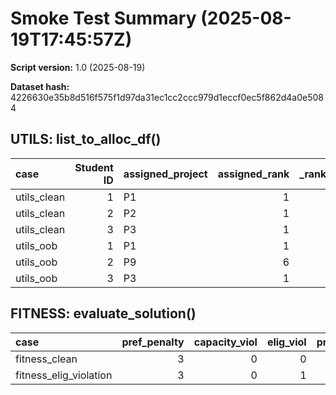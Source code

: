 # Smoke Test Summary (2025-08-19T17:45:57Z)
**Script version:** 1.0 (2025-08-19)

**Dataset hash:** 4226630e35b8d516f575f1d97da31ec1cc2ccc979d1eccf0ec5f862d4a0e5084

## UTILS: list_to_alloc_df()
| case        |   Student ID | assigned_project   |   assigned_rank |   _rank_oob_violation |
|:------------|-------------:|:-------------------|----------------:|----------------------:|
| utils_clean |            1 | P1                 |               1 |                     0 |
| utils_clean |            2 | P2                 |               1 |                     0 |
| utils_clean |            3 | P3                 |               1 |                     0 |
| utils_oob   |            1 | P1                 |               1 |                     0 |
| utils_oob   |            2 | P9                 |               6 |                     1 |
| utils_oob   |            3 | P3                 |               1 |                     0 |

## FITNESS: evaluate_solution()
| case                   |   pref_penalty |   capacity_viol |   elig_viol |   proj_underfill |   sup_underfill |   under_cap |   total |   gini_satisfaction |
|:-----------------------|---------------:|----------------:|------------:|-----------------:|----------------:|------------:|--------:|--------------------:|
| fitness_clean          |              3 |               0 |           0 |                0 |               0 |           0 |       3 |                   0 |
| fitness_elig_violation |              3 |               0 |           1 |                0 |               0 |           0 |    1003 |                   0 |